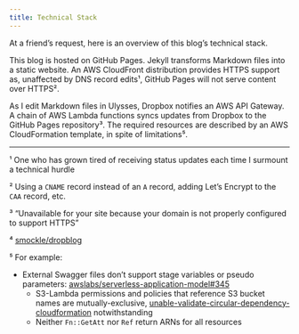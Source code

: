 ```yaml
---  
title: Technical Stack
---
```


At a friend’s request, here is an overview of this blog’s technical stack.

This blog is hosted on GitHub Pages. Jekyll transforms Markdown files into a static website. An AWS CloudFront distribution provides HTTPS support as, unaffected by DNS record edits¹, GitHub Pages will not serve content over HTTPS².

As I edit Markdown files in Ulysses, Dropbox notifies an AWS API Gateway. A chain of AWS Lambda functions syncs updates from Dropbox to the GitHub Pages repository³. The required resources are described by an AWS CloudFormation template, in spite of limitations⁵.

---

¹ One who has grown tired of receiving status updates each time I surmount a technical hurdle

² Using a `CNAME` record instead of an `A` record, adding Let’s Encrypt to the `CAA` record, etc.

³ “Unavailable for your site because your domain is not properly configured to support HTTPS”

⁴ [smockle/dropblog][1]

⁵ For example:
* External Swagger files don’t support stage variables or pseudo parameters: [awslabs/serverless-application-model#345][2]
	* S3-Lambda permissions and policies that reference S3 bucket names are mutually-exclusive, [unable-validate-circular-dependency-cloudformation][3] notwithstanding
	* Neither `Fn::GetAtt` nor `Ref` return ARNs for all resources

[1]:	https://github.com/smockle/dropblog
[2]:	https://github.com/awslabs/serverless-application-model/issues/345
[3]:	https://aws.amazon.com/premiumsupport/knowledge-center/unable-validate-circular-dependency-cloudformation/